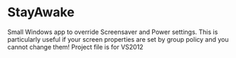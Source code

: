 # StayAwake
Small Windows app to override Screensaver and Power settings. This is particularly useful if your screen properties are set by group policy and you cannot change them!
Project file is for VS2012
